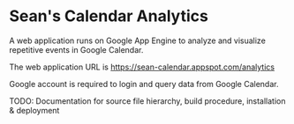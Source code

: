 Sean's Calendar Analytics
=============================

A web application runs on Google App Engine to analyze and visualize repetitive events in Google Calendar.

The web application URL is https://sean-calendar.appspot.com/analytics

Google account is required to login and query data from Google Calendar.


TODO: Documentation for source file hierarchy, build procedure, installation & deployment

